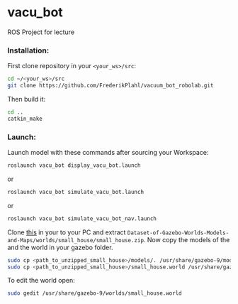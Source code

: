 # vacu_bot
ROS Project for lecture

### Installation:

First clone repository in your ``<your_ws>/src``:

```bash
cd ~/<your_ws>/src
git clone https://github.com/FrederikPlahl/vacuum_bot_robolab.git
```

Then build it:

```bash
cd ..
catkin_make
```

### Launch:

Launch model with these commands after sourcing your Workspace:

```bash
roslaunch vacu_bot display_vacu_bot.launch
```

or


```bash
roslaunch vacu_bot simulate_vacu_bot.launch
```

or


```bash
roslaunch vacu_bot simulate_vacu_bot_nav.launch
```

Clone [this][worlds] in your to your PC and extract ``Dataset-of-Gazebo-Worlds-Models-and-Maps/worlds/small_house/small_house.zip``. Now copy the models of the and the world in your gazebo folder.

```bash
sudo cp <path_to_unzipped_small_house>/models/. /usr/share/gazebo-9/models
sudo cp <path_to_unzipped_small_house>/small_house.world /usr/share/gazebo-9/worlds
```

To edit the world open:

```bash
sudo gedit /usr/share/gazebo-9/worlds/small_house.world
```

[worlds]: https://github.com/mlherd/Dataset-of-Gazebo-Worlds-Models-and-Maps
